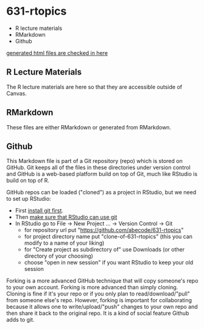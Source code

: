 # 631-rtopics

* R lecture materials
* RMarkdown
* Github

[generated html files are checked in here](https://abecode.github.io/631-rtopics/)

## R Lecture Materials

The R lecture materials are here so that they are accessible outside of Canvas.

## RMarkdown

These files are either RMarkdown or generated from RMarkdown.

## Github

This Markdown file is part of a Git repository (repo) which is stored on GitHub.  Git keeps all of the files in these directories under version control and GitHub is a web-based platform build on top of Git, much like RStudio is build on top of R.  

GitHub repos can be loaded ("cloned") as a project in RStudio, but we need to set up RStudio:

* First [install git first](https://cfss.uchicago.edu/setup/git/).
* Then [make sure that RStudio can use git](https://cfss.uchicago.edu/setup/git-with-rstudio/)
* In RStudio go to File -> New Project ... -> Version Control -> Git
  * for repository url put "https://github.com/abecode/631-rtopics"
  * for project directory name put "clone-of-631-rtopics" (this you
    can modify to a name of your liking)
  * for "Create project as subdirectory of" use Downloads (or other
    directory of your choosing)
  * choose "open in new session" if you want RStudio to keep your old
    session



Forking is a more advanced GitHub technique that will copy someone's repo to your own account. Forking is more advanced than simply cloning. Cloning is fine if it's your repo or if you only plan to read/download/"pull" from someone else's repo.  However, forking is important for collaborating because it allows one to write/upload/"push" changes to your own repo and then share it back to the original repo. It is a kind of social feature Github adds to git.
